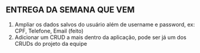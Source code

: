 ## ENTREGA DA SEMANA QUE VEM

1. Ampliar os dados salvos do usuário além de username e password, ex: CPF, Telefone, Email (feito)
2. Adicionar um CRUD a mais dentro da aplicação, pode ser já um dos CRUDs do projeto da equipe